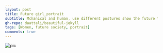 ```yaml
---
layout: post
title: Future girl_portrait
subtitle: Mchanical and human, use different postures show the future trend.
gh-repo: daattali/beautiful-jekyll
tags: [Women, future society, portrait]
comments: true
---
```


![pic](https://kexin-lee.github.io/assets/img/2.png)
